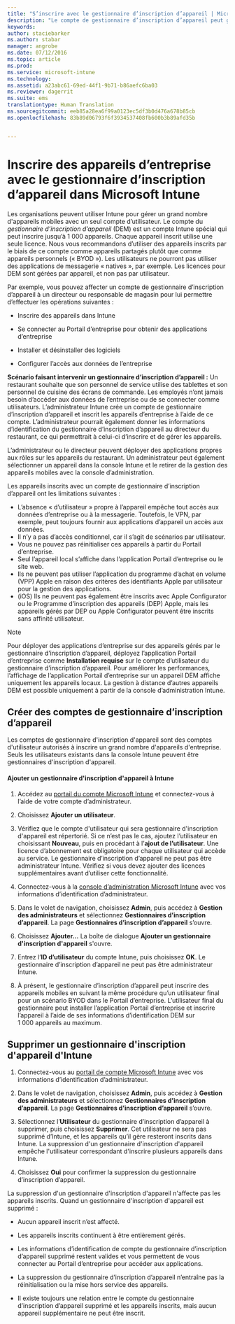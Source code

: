 ```yaml
---
title: "S’inscrire avec le gestionnaire d’inscription d’appareil | Microsoft Intune"
description: "Le compte de gestionnaire d’inscription d’appareil peut gérer un grand nombre d’appareils mobiles d’entreprise partagés avec un seul compte d’utilisateur."
keywords: 
author: staciebarker
ms.author: stabar
manager: angrobe
ms.date: 07/12/2016
ms.topic: article
ms.prod: 
ms.service: microsoft-intune
ms.technology: 
ms.assetid: a23abc61-69ed-44f1-9b71-b86aefc6ba03
ms.reviewer: dagerrit
ms.suite: ems
translationtype: Human Translation
ms.sourcegitcommit: eeb85a28ea6f99a0123ec5df3b0d476a678b85cb
ms.openlocfilehash: 83b89d06793f6f3934537408fb600b3b89afd35b


---
```



# <a name="enroll-corporate-owned-devices-with-the-device-enrollment-manager-in-microsoft-intune"></a>Inscrire des appareils d’entreprise avec le gestionnaire d’inscription d’appareil dans Microsoft Intune
Les organisations peuvent utiliser Intune pour gérer un grand nombre d'appareils mobiles avec un seul compte d’utilisateur. Le compte du *gestionnaire d’inscription d’appareil* (DEM) est un compte Intune spécial qui peut inscrire jusqu’à 1 000 appareils. Chaque appareil inscrit utilise une seule licence. Nous vous recommandons d’utiliser des appareils inscrits par le biais de ce compte comme appareils partagés plutôt que comme appareils personnels (« BYOD »). Les utilisateurs ne pourront pas utiliser des applications de messagerie « natives », par exemple. Les licences pour DEM sont gérées par appareil, et non pas par utilisateur.

Par exemple, vous pouvez affecter un compte de gestionnaire d’inscription d’appareil à un directeur ou responsable de magasin pour lui permettre d’effectuer les opérations suivantes :

-   Inscrire des appareils dans Intune

-   Se connecter au Portail d’entreprise pour obtenir des applications d’entreprise

-   Installer et désinstaller des logiciels

-   Configurer l’accès aux données de l’entreprise


**Scénario faisant intervenir un gestionnaire d’inscription d’appareil :** Un restaurant souhaite que son personnel de service utilise des tablettes et son personnel de cuisine des écrans de commande. Les employés n’ont jamais besoin d’accéder aux données de l’entreprise ou de se connecter comme utilisateurs. L’administrateur Intune crée un compte de gestionnaire d’inscription d’appareil et inscrit les appareils d’entreprise à l’aide de ce compte. L’administrateur pourrait également donner les informations d’identification du gestionnaire d’inscription d’appareil au directeur du restaurant, ce qui permettrait à celui-ci d’inscrire et de gérer les appareils.

L’administrateur ou le directeur peuvent déployer des applications propres aux rôles sur les appareils du restaurant. Un administrateur peut également sélectionner un appareil dans la console Intune et le retirer de la gestion des appareils mobiles avec la console d’administration.

Les appareils inscrits avec un compte de gestionnaire d’inscription d’appareil ont les limitations suivantes :
  - L’absence « d’utilisateur » propre à l’appareil empêche tout accès aux données d’entreprise ou à la messagerie. Toutefois, le VPN, par exemple, peut toujours fournir aux applications d’appareil un accès aux données.
  - Il n’y a pas d’accès conditionnel, car il s’agit de scénarios par utilisateur.
  - Vous ne pouvez pas réinitialiser ces appareils à partir du Portail d’entreprise.
  - Seul l’appareil local s’affiche dans l’application Portail d’entreprise ou le site web.
  - Ils ne peuvent pas utiliser l’application du programme d’achat en volume (VPP) Apple en raison des critères des identifiants Apple par utilisateur pour la gestion des applications.
  - (iOS) Ils ne peuvent pas également être inscrits avec Apple Configurator ou le Programme d’inscription des appareils (DEP) Apple, mais les appareils gérés par DEP ou Apple Configurator peuvent être inscrits sans affinité utilisateur.

> [!NOTE]
> Pour déployer des applications d’entreprise sur des appareils gérés par le gestionnaire d’inscription d’appareil, déployez l’application Portail d’entreprise comme **Installation requise** sur le compte d’utilisateur du gestionnaire d’inscription d’appareil.
> Pour améliorer les performances, l’affichage de l’application Portail d’entreprise sur un appareil DEM affiche uniquement les appareils locaux. La gestion à distance d’autres appareils DEM est possible uniquement à partir de la console d’administration Intune.

## <a name="create-device-enrollment-manager-accounts"></a>Créer des comptes de gestionnaire d’inscription d’appareil
Les comptes de gestionnaire d'inscription d'appareil sont des comptes d'utilisateur autorisés à inscrire un grand nombre d'appareils d'entreprise. Seuls les utilisateurs existants dans la console Intune peuvent être gestionnaires d'inscription d'appareil.

#### <a name="add-a-device-enrollment-manager-to-intune"></a>Ajouter un gestionnaire d'inscription d'appareil à Intune

1.  Accédez au [portail du compte Microsoft Intune](http://go.microsoft.com/fwlink/?LinkId=698854) et connectez-vous à l’aide de votre compte d’administrateur.

2.  Choisissez **Ajouter un utilisateur**.

3.  Vérifiez que le compte d'utilisateur qui sera gestionnaire d'inscription d'appareil est répertorié. Si ce n’est pas le cas, ajoutez l’utilisateur en choisissant **Nouveau**, puis en procédant à l’**ajout de l’utilisateur**. Une licence d’abonnement est obligatoire pour chaque utilisateur qui accède au service. Le gestionnaire d’inscription d’appareil ne peut pas être administrateur Intune. Vérifiez si vous devez ajouter des licences supplémentaires avant d’utiliser cette fonctionnalité.

4.  Connectez-vous à la [console d’administration Microsoft Intune](http://manage.microsoft.com) avec vos informations d’identification d’administrateur.

5.  Dans le volet de navigation, choisissez **Admin**, puis accédez à **Gestion des administrateurs** et sélectionnez **Gestionnaires d’inscription d’appareil**. La page **Gestionnaires d’inscription d’appareil** s’ouvre.

6.  Choisissez **Ajouter...** La boîte de dialogue **Ajouter un gestionnaire d'inscription d'appareil** s'ouvre.

7.  Entrez l’**ID d’utilisateur** du compte Intune, puis choisissez **OK**. Le gestionnaire d’inscription d’appareil ne peut pas être administrateur Intune.

8.  À présent, le gestionnaire d’inscription d’appareil peut inscrire des appareils mobiles en suivant la même procédure qu’un utilisateur final pour un scénario BYOD dans le Portail d’entreprise. L’utilisateur final du gestionnaire peut installer l’application Portail d’entreprise et inscrire l’appareil à l’aide de ses informations d’identification DEM sur 1 000 appareils au maximum.

## <a name="delete-a-device-enrollment-manager-from-intune"></a>Supprimer un gestionnaire d'inscription d'appareil d'Intune

1.  Connectez-vous au [portail de compte Microsoft Intune](http://manage.microsoft.com) avec vos informations d’identification d’administrateur.

2.  Dans le volet de navigation, choisissez **Admin**, puis accédez à **Gestion des administrateurs** et sélectionnez **Gestionnaires d’inscription d’appareil**. La page **Gestionnaires d’inscription d’appareil** s’ouvre.

3.  Sélectionnez l’**Utilisateur** du gestionnaire d’inscription d’appareil à supprimer, puis choisissez **Supprimer**. Cet utilisateur ne sera pas supprimé d’Intune, et les appareils qu’il gère resteront inscrits dans Intune. La suppression d'un gestionnaire d'inscription d'appareil empêche l'utilisateur correspondant d'inscrire plusieurs appareils dans Intune.

4.  Choisissez **Oui** pour confirmer la suppression du gestionnaire d’inscription d’appareil.

La suppression d'un gestionnaire d'inscription d'appareil n'affecte pas les appareils inscrits. Quand un gestionnaire d'inscription d'appareil est supprimé :

-   Aucun appareil inscrit n’est affecté.

-   Les appareils inscrits continuent à être entièrement gérés.

-   Les informations d’identification de compte du gestionnaire d’inscription d’appareil supprimé restent valides et vous permettent de vous connecter au Portail d’entreprise pour accéder aux applications.

-   La suppression du gestionnaire d’inscription d’appareil n’entraîne pas la réinitialisation ou la mise hors service des appareils.

-   Il existe toujours une relation entre le compte du gestionnaire d’inscription d’appareil supprimé et les appareils inscrits, mais aucun appareil supplémentaire ne peut être inscrit.



<!--HONumber=Dec16_HO2-->


